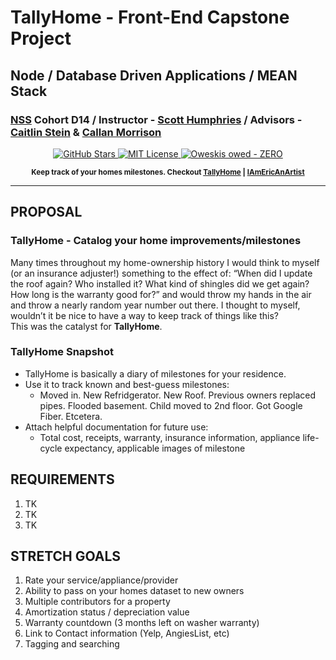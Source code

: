 # TallyHome - Front-End Capstone Project
## Node / Database Driven Applications / MEAN Stack

### [NSS](http://nashvillesoftwareschool.com/) Cohort D14 / Instructor - [Scott Humphries](https://github.com/sscotth) / Advisors - [Caitlin Stein](https://github.com/C-Stein) & [Callan Morrison](https://github.com/morecallan)

<!-- ![TallyHomeScreencap](img/TallyHomeScreencap.jpg?raw=true "TallyHome Screencap") -->

<!-- [![GitHub license](https://img.shields.io/badge/license-MIT-blue.svg)](https://raw.githubusercontent.com/iamericanartist/Capstone-TallyHome/master/LICENSE) -->

<!-- [![GitHub stars](https://img.shields.io/github/stars/iamericanartist/Capstone-TallyHome.svg)](https://github.com/iamericanartist/Capstone-TallyHome/stargazers) -->

<p align="center">
    <a href="https://github.com/iamericanartist/Capstone-TallyHome/stargazers">
        <img src="https://img.shields.io/github/stars/iamericanartist/Capstone-TallyHome.svg"
             alt="GitHub Stars">
    </a>
    <a href="https://raw.githubusercontent.com/iamericanartist/Capstone-TallyHome/master/LICENSE">
        <img src="https://img.shields.io/badge/license-MIT-blue.svg"
             alt="MIT License">
    </a>
    <a href="https://github.com/iamericanartist/Capstone-Oweski">
        <img src="https://img.shields.io/badge/Oweskis-0-orange.svg"
             alt="Oweskis owed - ZERO">
    </a>
</p>

<p align="center"><sup><strong>Keep track of your homes milestones. Checkout <a href="http://??????/">TallyHome</a> | <a href="https://iamericanartist.com">IAmEricAnArtist</a></strong></sup></p>


***


## PROPOSAL
### TallyHome - Catalog your home improvements/milestones
Many times throughout my home-ownership history I would think to myself (or an insurance adjuster!) something to the effect of: “When did I update the roof again? Who installed it? What kind of shingles did we get again? How long is the warranty good for?” and would throw my hands in the air and throw a nearly random year number out there. I thought to myself, wouldn’t it be nice to have a way to keep track of things like this?  
This was the catalyst for **TallyHome**.

### TallyHome Snapshot
-   TallyHome is basically a diary of milestones for your residence.
-   Use it to track known and best-guess milestones:
    -   Moved in. New Refridgerator. New Roof. Previous owners replaced pipes. Flooded basement. Child moved to 2nd floor. Got Google Fiber. Etcetera.
-   Attach helpful documentation for future use: 
    -   Total cost, receipts, warranty, insurance information, appliance life-cycle expectancy, applicable images of milestone



## REQUIREMENTS
1. TK
1. TK
1. TK

## STRETCH GOALS
1. Rate your service/appliance/provider
1. Ability to pass on your homes dataset to new owners
1. Multiple contributors for a property
1. Amortization status / depreciation value
1. Warranty countdown (3 months left on washer warranty)
1. Link to Contact information (Yelp, AngiesList, etc)
1. Tagging and searching
